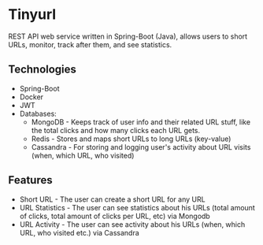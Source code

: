 # Tinyurl
REST API web service written in Spring-Boot (Java), allows users to short URLs, monitor, track after them, and see statistics.

## Technologies
* Spring-Boot
* Docker
* JWT
* Databases:
  * MongoDB - Keeps track of user info and their related URL stuff, like the total clicks and how many clicks each URL gets.
  * Redis - Stores and maps short URLs to long URLs (key-value)
  * Cassandra - For storing and logging user's activity about URL visits (when, which URL, who visited)

## Features
* Short URL - The user can create a short URL for any URL
* URL Statistics - The user can see statistics about his URLs (total amount of clicks, total amount of clicks per URL, etc) via Mongodb
* URL Activity - The user can see activity about his URLs (when, which URL, who visited etc.) via Cassandra
